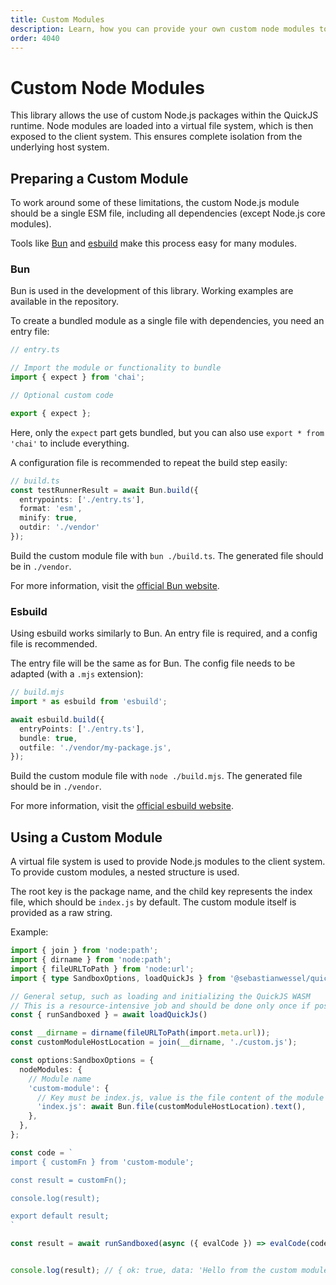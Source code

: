 ```yaml
---
title: Custom Modules
description: Learn, how you can provide your own custom node modules to the QuickJS runtime
order: 4040
---
```


# Custom Node Modules

This library allows the use of custom Node.js packages within the QuickJS runtime. Node modules are loaded into a virtual file system, which is then exposed to the client system. This ensures complete isolation from the underlying host system.

## Preparing a Custom Module

To work around some of these limitations, the custom Node.js module should be a single ESM file, including all dependencies (except Node.js core modules).

Tools like [Bun](https://bun.sh) and [esbuild](https://esbuild.github.io) make this process easy for many modules.

### Bun

Bun is used in the development of this library. Working examples are available in the repository.

To create a bundled module as a single file with dependencies, you need an entry file:

```typescript
// entry.ts

// Import the module or functionality to bundle
import { expect } from 'chai';

// Optional custom code

export { expect };
```

Here, only the `expect` part gets bundled, but you can also use `export * from 'chai'` to include everything.

A configuration file is recommended to repeat the build step easily:

```typescript
// build.ts
const testRunnerResult = await Bun.build({
  entrypoints: ['./entry.ts'],
  format: 'esm',
  minify: true,
  outdir: './vendor'
});
```

Build the custom module file with `bun ./build.ts`. The generated file should be in `./vendor`.

For more information, visit the [official Bun website](https://bun.sh/docs/bundler).

### Esbuild

Using esbuild works similarly to Bun. An entry file is required, and a config file is recommended.

The entry file will be the same as for Bun. The config file needs to be adapted (with a `.mjs` extension):

```typescript
// build.mjs
import * as esbuild from 'esbuild';

await esbuild.build({
  entryPoints: ['./entry.ts'],
  bundle: true,
  outfile: './vendor/my-package.js',
});
```

Build the custom module file with `node ./build.mjs`. The generated file should be in `./vendor`.

For more information, visit the [official esbuild website](https://esbuild.github.io/getting-started/).

## Using a Custom Module

A virtual file system is used to provide Node.js modules to the client system. To provide custom modules, a nested structure is used.

The root key is the package name, and the child key represents the index file, which should be `index.js` by default. The custom module itself is provided as a raw string.

Example:

```typescript
import { join } from 'node:path';
import { dirname } from 'node:path';
import { fileURLToPath } from 'node:url';
import { type SandboxOptions, loadQuickJs } from '@sebastianwessel/quickjs';

// General setup, such as loading and initializing the QuickJS WASM
// This is a resource-intensive job and should be done only once if possible
const { runSandboxed } = await loadQuickJs()

const __dirname = dirname(fileURLToPath(import.meta.url));
const customModuleHostLocation = join(__dirname, './custom.js');

const options:SandboxOptions = {
  nodeModules: {
    // Module name
    'custom-module': {
      // Key must be index.js, value is the file content of the module
      'index.js': await Bun.file(customModuleHostLocation).text(),
    },
  },
};

const code = `
import { customFn } from 'custom-module';

const result = customFn();

console.log(result);

export default result;
`

const result = await runSandboxed(async ({ evalCode }) => evalCode(code, undefined, options), options)


console.log(result); // { ok: true, data: 'Hello from the custom module' }
```
